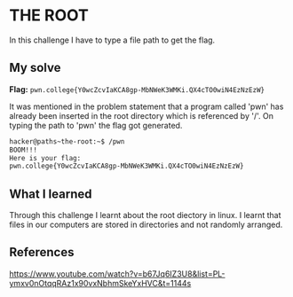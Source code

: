 # THE ROOT
In this challenge I have to type a file path to get the flag.

## My solve
**Flag:** `pwn.college{Y0wcZcvIaKCA8gp-MbNWeK3WMKi.QX4cTO0wiN4EzNzEzW}`

It was mentioned in the problem statement that a program called 'pwn' has already been inserted in the root directory which is referenced by '/'. On typing the path to 'pwn' the flag got generated.

```bash
hacker@paths~the-root:~$ /pwn
BOOM!!!
Here is your flag:
pwn.college{Y0wcZcvIaKCA8gp-MbNWeK3WMKi.QX4cTO0wiN4EzNzEzW}
```

## What I learned
Through this challenge I learnt about the root diectory in linux. I learnt that files in our computers are stored in directories and not randomly arranged.

## References 
https://www.youtube.com/watch?v=b67Jq6IZ3U8&list=PL-ymxv0nOtqqRAz1x90vxNbhmSkeYxHVC&t=1144s



